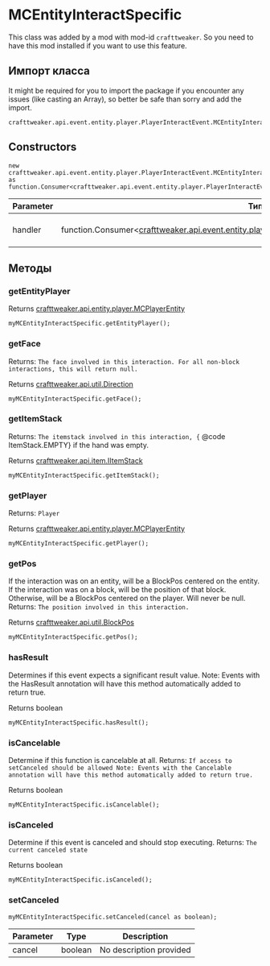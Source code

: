 # MCEntityInteractSpecific

This class was added by a mod with mod-id `crafttweaker`. So you need to have this mod installed if you want to use this feature.

## Импорт класса
It might be required for you to import the package if you encounter any issues (like casting an Array), so better be safe than sorry and add the import.
```zenscript
crafttweaker.api.event.entity.player.PlayerInteractEvent.MCEntityInteractSpecific
```

## Constructors
```zenscript
new crafttweaker.api.event.entity.player.PlayerInteractEvent.MCEntityInteractSpecific(handler as function.Consumer<crafttweaker.api.event.entity.player.PlayerInteractEvent.MCEntityInteractSpecific>);
```
| Parameter | Тип                                                                                                                                                                                   | Описание                |
| --------- | ------------------------------------------------------------------------------------------------------------------------------------------------------------------------------------- | ----------------------- |
| handler   | function.Consumer<[crafttweaker.api.event.entity.player.PlayerInteractEvent.MCEntityInteractSpecific](/vanilla/api/event/entity/player/PlayerInteractEvent/MCEntityInteractSpecific)> | No description provided |



## Методы
### getEntityPlayer

Returns [crafttweaker.api.entity.player.MCPlayerEntity](/vanilla/api/entity/player/MCPlayerEntity)

```zenscript
myMCEntityInteractSpecific.getEntityPlayer();
```

### getFace

Returns: `The face involved in this interaction. For all non-block interactions, this will return null.`

Returns [crafttweaker.api.util.Direction](/vanilla/api/util/Direction)

```zenscript
myMCEntityInteractSpecific.getFace();
```

### getItemStack

Returns: `The itemstack involved in this interaction, {` @code ItemStack.EMPTY} if the hand was empty.

Returns [crafttweaker.api.item.IItemStack](/vanilla/api/items/IItemStack)

```zenscript
myMCEntityInteractSpecific.getItemStack();
```

### getPlayer

Returns: `Player`

Returns [crafttweaker.api.entity.player.MCPlayerEntity](/vanilla/api/entity/player/MCPlayerEntity)

```zenscript
myMCEntityInteractSpecific.getPlayer();
```

### getPos

If the interaction was on an entity, will be a BlockPos centered on the entity. If the interaction was on a block, will be the position of that block. Otherwise, will be a BlockPos centered on the player. Will never be null. Returns: `The position involved in this interaction.`

Returns [crafttweaker.api.util.BlockPos](/vanilla/api/util/BlockPos)

```zenscript
myMCEntityInteractSpecific.getPos();
```

### hasResult

Determines if this event expects a significant result value. Note: Events with the HasResult annotation will have this method automatically added to return true.

Returns boolean

```zenscript
myMCEntityInteractSpecific.hasResult();
```

### isCancelable

Determine if this function is cancelable at all. Returns: `If access to setCanceled should be allowed
 Note:
 Events with the Cancelable annotation will have this method automatically added to return true.`

Returns boolean

```zenscript
myMCEntityInteractSpecific.isCancelable();
```

### isCanceled

Determine if this event is canceled and should stop executing. Returns: `The current canceled state`

Returns boolean

```zenscript
myMCEntityInteractSpecific.isCanceled();
```

### setCanceled

```zenscript
myMCEntityInteractSpecific.setCanceled(cancel as boolean);
```

| Parameter | Type    | Description             |
| --------- | ------- | ----------------------- |
| cancel    | boolean | No description provided |




